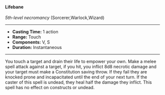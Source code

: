 #### Lifebane
*5th-level necromancy* (Sorcerer,Warlock,Wizard)
___
- **Casting Time:** 1 action
- **Range:** Touch
- **Components:** V, S
- **Duration:** Instantaneous
---
You touch a target and drain their life to empower
your own. Make a melee spell attack against a
target, if you hit, you inflict 8d8 necrotic damage
and your target must make a Constitution saving
throw. If they fail they are knocked prone and
incapacitated until the end of your next turn. If the
caster of this spell is undead, they heal half the
damage they inflict. This spell has no effect on
constructs or undead.
